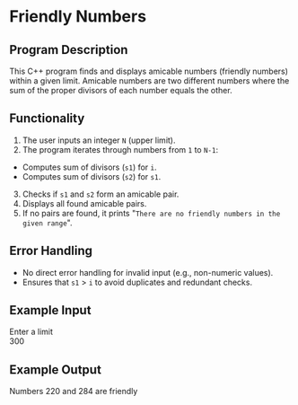 # Friendly Numbers

## Program Description
This C++ program finds and displays amicable numbers (friendly numbers) within a given limit. Amicable numbers are two different numbers where the sum of the proper divisors of each number equals the other.

## Functionality
1. The user inputs an integer `N` (upper limit).
2. The program iterates through numbers from `1` to `N-1`:
- Computes sum of divisors (`s1`) for `i`.
- Computes sum of divisors (`s2`) for `s1`.
3. Checks if `s1` and `s2` form an amicable pair.
4. Displays all found amicable pairs.
5. If no pairs are found, it prints "`There are no friendly numbers in the given range`".

## Error Handling
- No direct error handling for invalid input (e.g., non-numeric values).
- Ensures that `s1` > `i` to avoid duplicates and redundant checks.

## Example Input
Enter a limit  
300  

## Example Output
Numbers 220 and 284 are friendly  
